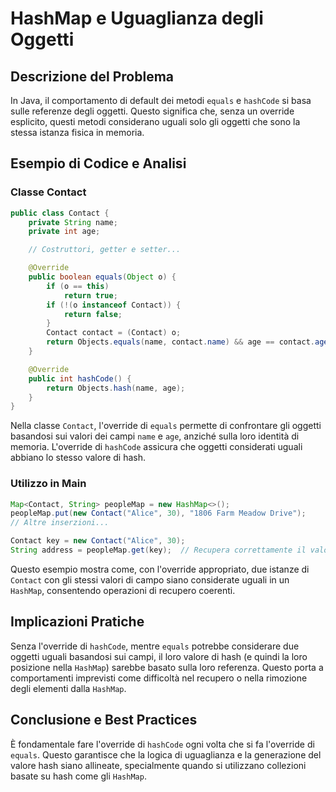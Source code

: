 # HashMap e Uguaglianza degli Oggetti

## Descrizione del Problema
In Java, il comportamento di default dei metodi `equals` e `hashCode` si basa sulle referenze degli oggetti. Questo significa che, senza un override esplicito, questi metodi considerano uguali solo gli oggetti che sono la stessa istanza fisica in memoria.

## Esempio di Codice e Analisi

### Classe Contact
```java
public class Contact {
    private String name;
    private int age;

    // Costruttori, getter e setter...

    @Override
    public boolean equals(Object o) {
        if (o == this)
            return true;
        if (!(o instanceof Contact)) {
            return false;
        }
        Contact contact = (Contact) o;
        return Objects.equals(name, contact.name) && age == contact.age;
    }

    @Override
    public int hashCode() {
        return Objects.hash(name, age);
    }
}
```

Nella classe `Contact`, l'override di `equals` permette di confrontare gli oggetti basandosi sui valori dei campi `name` e `age`, anziché sulla loro identità di memoria. L'override di `hashCode` assicura che oggetti considerati uguali abbiano lo stesso valore di hash.

### Utilizzo in Main
```java
Map<Contact, String> peopleMap = new HashMap<>();
peopleMap.put(new Contact("Alice", 30), "1806 Farm Meadow Drive");
// Altre inserzioni...

Contact key = new Contact("Alice", 30);
String address = peopleMap.get(key);  // Recupera correttamente il valore
```

Questo esempio mostra come, con l'override appropriato, due istanze di `Contact` con gli stessi valori di campo siano considerate uguali in un `HashMap`, consentendo operazioni di recupero coerenti.

## Implicazioni Pratiche
Senza l'override di `hashCode`, mentre `equals` potrebbe considerare due oggetti uguali basandosi sui campi, il loro valore di hash (e quindi la loro posizione nella `HashMap`) sarebbe basato sulla loro referenza. Questo porta a comportamenti imprevisti come difficoltà nel recupero o nella rimozione degli elementi dalla `HashMap`.

## Conclusione e Best Practices
È fondamentale fare l'override di `hashCode` ogni volta che si fa l'override di `equals`. Questo garantisce che la logica di uguaglianza e la generazione del valore hash siano allineate, specialmente quando si utilizzano collezioni basate su hash come gli `HashMap`.
